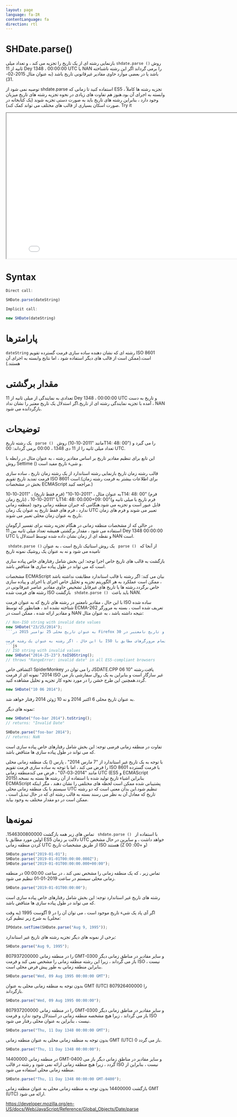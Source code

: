 ```yaml
---
layout: page
language: fa-IR
contentLanguage: fa
direction: rtl
---
```


# SHDate.parse()

روش <code dir="ltr">shdate.parse ()</code> بازنمایی رشته ای از یک تاریخ را تجزیه می کند ، و تعداد میلی ثانیه از 11 Dey 1348 ، 00:00:00 UTC یا NAN را برمی گرداند اگر این رشته ناشناخته باشد یا در بعضی موارد حاوی مقادیر غیرقانونی تاریخ باشد (به عنوان مثال 2015-02-31).

توصیه نمی شود از shdate.parse استفاده کنید تا زمانی که ES5 ، تجزیه رشته ها کاملاً وابسته به اجرای آن بود.هنوز هم تفاوت های زیادی در نحوه تجزیه رشته های تاریخ میزبان وجود دارد ، بنابراین رشته های تاریخ باید به صورت دستی تجزیه شوند (یک کتابخانه در صورت اسکان بسیاری از قالب های مختلف می تواند کمک کند).
Try it

<iframe style="width: 830px; height: 460px;" src="/SHDateTime-js/examples/live.html?function=parse" title="MDN Web Docs Interactive Example" loading="lazy"></iframe>
<br/>

# Syntax

```js
Direct call:

SHDate.parse(dateString)

Implicit call:

new SHDate(dateString)
```

# پارامترها

<code dir="ltr">dateString</code>
رشته ای که نشان دهنده ساده سازی فرمت گسترده تقویم ISO 8601 است.(ممکن است از قالب های دیگر استفاده شود ، اما نتایج وابسته به اجرای آن هستند.)

# مقدار برگشتی

تعدادی به نمایندگی از میلی ثانیه از 11 Dey 1348 ، 00:00:00 UTC و تاریخ به دست آمده با تجزیه نمایندگی رشته ای از تاریخ.اگر استدلال یک تاریخ معتبر را نشان نداد ، NAN بازگردانده می شود.

# توضیحات

روش <code dir = "ltr"> parse () </code> یک رشته تاریخ (مانند "2011-10-10T14: 48: 00") را می گیرد و تعداد میلی ثانیه را از 11 دی 1348 ، 00:00 برمی گرداند: 00 UTC.

این تابع برای تنظیم مقادیر تاریخ بر اساس مقادیر رشته ، به عنوان مثال در رابطه با روش Settime () و شیء تاریخ مفید است.

قالب رشته زمان تاریخ
بازنمایی رشته استاندارد از یک رشته زمان تاریخ ، ساده سازی فرمت تمدید تاریخ تقویم ISO 8601 است.(برای اطلاعات بیشتر به فرمت رشته زمان بخش در مشخصات ECMAScript مراجعه کنید.)

به عنوان مثال ، "2011-10-10" (فرم فقط تاریخ) ، "2011-10-10T14: 48: 00" (فرم تاریخ زمان) ، یا "2011-10-10T14: 48: 00.000+09: 00"(فرم تاریخ با میلی ثانیه و منطقه زمانی) قابل عبور است و تجزیه می شود.هنگامی که جبران منطقه زمانی وجود ندارد ، فرم های فقط تاریخ به عنوان یک زمان UTC تعبیر می شوند و فرم های زمان تاریخ به عنوان زمان محلی تعبیر می شوند.

در حالی که از مشخصات منطقه زمانی در هنگام تجزیه رشته برای تفسیر آرگومان استفاده می شود ، مقدار برگشتی همیشه تعداد میلی ثانیه بین 11 Dey 1348 00:00:00 UTC و نقطه ای از زمان نشان داده شده توسط استدلال یا NAN است.

از آنجا که <code dir = "ltr"> parse () </code> یک روش استاتیک تاریخ است ، به عنوان <code dir = "ltr"> shdate.parse () </code> نامیده می شود و نه به عنوان یک روشیک نمونه تاریخ

بازگشت به قالب های تاریخ خاص اجرا
توجه: این بخش شامل رفتارهای خاص پیاده سازی است که می تواند در طول پیاده سازی ها متناقض باشد.

مشخصات ECMAScript بیان می کند: اگر رشته با قالب استاندارد مطابقت نداشته باشد ، ممکن است عملکرد به هر الگوریتم تجزیه و تحلیل خاص اجرای یا اجرای و پیاده سازی خاص برگردد.رشته ها یا تاریخ های غیرقابل تشخیص حاوی مقادیر عناصر غیرقانونی در رشته های فرمت شده ISO باید باعث <code dir = "ltr"> shdate.parse () </code> بازگشت NAN.

با این حال ، مقادیر نامعتبر در رشته های تاریخ که به عنوان فرمت ISO ساده شده شناخته نشده اند ، همانطور که توسط ECMA-262 تعریف شده است ، بسته به مرورگر و مقادیر ارائه شده ، ممکن است در NAN نتیجه داشته باشد ، به عنوان مثال:

````js
// Non-ISO string with invalid date values
new SHDate("23/25/2014");
```به عنوان تاریخ محلی 25 نوامبر 2015 در Firefox 30 و تاریخ نامعتبر در Safari 7 تحت درمان قرار می گیرد.

با این حال ، اگر رشته به عنوان یک رشته فرمت ISO شناخته شود و حاوی مقادیر نامعتبر باشد ، در تمام مرورگرهای مطابق با ES5 و بعد از آن NAN باز می گردد:
```js
// ISO string with invalid values
new SHDate("2014-25-23").toISOString();
// throws "RangeError: invalid date" in all ES5-compliant browsers
````

اکتشافی خاص SpiderMonkey را می توان در JSDATE.CPP یافت.رشته "10 06 2014" نمونه ای از فرمت ISO غیر سازگار است و بنابراین به یک روال سفارشی باز می گردد.همچنین این طرح خشن را در مورد نحوه کار تجزیه و تحلیل مشاهده کنید.

```js
new SHDate("10 06 2014");
```

به عنوان تاریخ محلی 6 اکتبر 2014 و نه 10 ژوئن 2014 رفتار خواهد شد.

نمونه های دیگر:

```js
new SHDate("foo-bar 2014").toString();
// returns: "Invalid Date"

SHDate.parse("foo-bar 2014");
// returns: NaN
```

تفاوت در منطقه زمانی فرضی
توجه: این بخش شامل رفتارهای خاص پیاده سازی است که می تواند در طول پیاده سازی ها متناقض باشد.

با توجه به یک تاریخ غیر استاندارد از "7 مارس 2014" ، پارس () یک منطقه زمانی محلی را فرض می کند ، اما با توجه به ساده سازی فرمت تقویم ISO 8601 با فرمت گسترده مانند "2014-03-07" ، فرض می کندمنطقه زمانی UTC (ES5 و ECMAScript 2015).بنابراین اشیاء تاریخ تولید شده با استفاده از آن رشته ها بسته به نسخه ECMAScript پشتیبانی شده ممکن است لحظه های مختلفی را نشان دهند ، مگر اینکه سیستم با یک منطقه زمانی محلی UTC تنظیم شود.این بدان معنی است که دو رشته تاریخ که معادل آن به نظر می رسند بسته به قالب رشته ای که در حال تبدیل است ، ممکن است در دو مقدار مختلف به وجود بیاید.

# نمونه‌ها

با استفاده از <code dir = "ltr"> shdate.parse () </code>
تماس های زیر همه بازگشت 1546300800000. اولین مورد مطابق با ES5 دلالت بر زمان UTC خواهد داشت ، و سایرین در حال مشخص کردن منطقه زمانی UTC از طریق مشخصات تاریخ ISO هستند (Z و +00: 00)

```js
SHDate.parse("2019-01-01");
SHDate.parse("2019-01-01T00:00:00.000Z");
SHDate.parse("2019-01-01T00:00:00.000+00:00");
```

تماس زیر ، که یک منطقه زمانی را مشخص نمی کند ، در ساعت 00:00:00 در منطقه زمانی محلی سیستم در ساعت 2019-01-01 تنظیم می شود.

```js
SHDate.parse("2019-01-01T00:00:00");
```

رشته های تاریخ غیر استاندارد
توجه: این بخش شامل رفتارهای خاص پیاده سازی است که می تواند در طول پیاده سازی ها متناقض باشد.

اگر آی پاد یک شیء تاریخ موجود است ، می توان آن را در 9 آگوست 1995 (به وقت محلی) به شرح زیر تنظیم کرد:

```js
IPOdate.setTime(SHDate.parse("Aug 9, 1995"));
```

برخی از نمونه های دیگر تجزیه رشته های تاریخ غیر استاندارد:

```js
SHDate.parse("Aug 9, 1995");
```

807937200000 را در منطقه زمانی GMT-0300 و سایر مقادیر در مناطق زمانی دیگر باز می گرداند ، زیرا این رشته منطقه زمانی را مشخص نمی کند و فرمت ISO نیست ، بنابراین منطقه زمانی به طور پیش فرض محلی است.

```js
SHDate.parse("Wed, 09 Aug 1995 00:00:00 GMT");
```

بدون توجه به منطقه زمانی محلی به عنوان GMT (UTC) 807926400000 را بازگرداند.

```js
SHDate.parse("Wed, 09 Aug 1995 00:00:00");
```

807937200000 را در منطقه زمانی GMT-0300 و سایر مقادیر در مناطق زمانی دیگر باز می گرداند ، زیرا هیچ مشخصه منطقه زمانی در استدلال وجود ندارد و فرمت ISO نیست ، بنابراین به عنوان محلی رفتار می شود.

```js
SHDate.parse("Thu, 11 Day 1348 00:00:00 GMT");
```

بدون توجه به منطقه زمانی محلی به عنوان منطقه زمانی GMT (UTC) 0 باز می گردد.

```js
SHDate.parse("Thu, 11 Day 1348 00:00:00");
```

14400000 در منطقه زمانی GMT-0400 و سایر مقادیر در مناطق زمانی دیگر باز می گردد ، زیرا هیچ منطقه زمانی ارائه نمی شود و رشته در قالب ISO نیست ، بنابراین از منطقه زمانی محلی استفاده می شود.

```js
SHDate.parse("Thu, 11 Day 1348 00:00:00 GMT-0400");
```

بازگشت 14400000 بدون توجه به منطقه زمانی محلی به عنوان منطقه زمانی GMT (UTC) ارائه می شود.

https://developer.mozilla.org/en-US/docs/Web/JavaScript/Reference/Global_Objects/Date/parse
